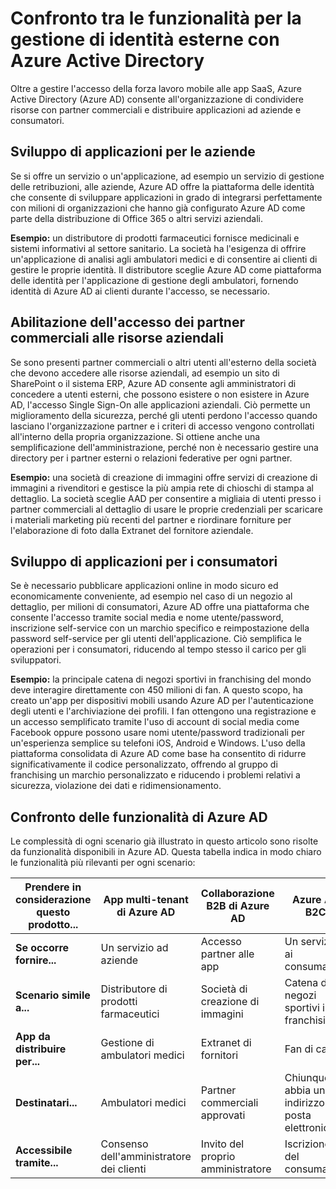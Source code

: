 <properties
   pageTitle="Confronto tra le funzionalità per la gestione di identità esterne con Azure Active Directory | Microsoft Azure"
   description="Confronto tra la collaborazione B2B di Azure Active Directory, B2C e app multi-tenant per il supporto di autenticazione e autorizzazione per identità esterne."
   services="active-directory"
   authors="arvindsuthar"
   manager="cliffdi"
   editor=""
   tags=""/>

<tags
   ms.service="active-directory"
   ms.devlang="NA"
   ms.topic="article"
   ms.tgt_pltfrm="NA"
   ms.workload="identity"
   ms.date="01/22/2016"
   ms.author="asuthar"/>

# Confronto tra le funzionalità per la gestione di identità esterne con Azure Active Directory

Oltre a gestire l'accesso della forza lavoro mobile alle app SaaS, Azure Active Directory (Azure AD) consente all'organizzazione di condividere risorse con partner commerciali e distribuire applicazioni ad aziende e consumatori.

## Sviluppo di applicazioni per le aziende

Se si offre un servizio o un'applicazione, ad esempio un servizio di gestione delle retribuzioni, alle aziende, Azure AD offre la piattaforma delle identità che consente di sviluppare applicazioni in grado di integrarsi perfettamente con milioni di organizzazioni che hanno già configurato Azure AD come parte della distribuzione di Office 365 o altri servizi aziendali.

**Esempio:** un distributore di prodotti farmaceutici fornisce medicinali e sistemi informativi al settore sanitario. La società ha l'esigenza di offrire un'applicazione di analisi agli ambulatori medici e di consentire ai clienti di gestire le proprie identità. Il distributore sceglie Azure AD come piattaforma delle identità per l'applicazione di gestione degli ambulatori, fornendo identità di Azure AD ai clienti durante l'accesso, se necessario.

## Abilitazione dell'accesso dei partner commerciali alle risorse aziendali

Se sono presenti partner commerciali o altri utenti all'esterno della società che devono accedere alle risorse aziendali, ad esempio un sito di SharePoint o il sistema ERP, Azure AD consente agli amministratori di concedere a utenti esterni, che possono esistere o non esistere in Azure AD, l'accesso Single Sign-On alle applicazioni aziendali. Ciò permette un miglioramento della sicurezza, perché gli utenti perdono l'accesso quando lasciano l'organizzazione partner e i criteri di accesso vengono controllati all'interno della propria organizzazione. Si ottiene anche una semplificazione dell'amministrazione, perché non è necessario gestire una directory per i partner esterni o relazioni federative per ogni partner.

**Esempio:** una società di creazione di immagini offre servizi di creazione di immagini a rivenditori e gestisce la più ampia rete di chioschi di stampa al dettaglio. La società sceglie AAD per consentire a migliaia di utenti presso i partner commerciali al dettaglio di usare le proprie credenziali per scaricare i materiali marketing più recenti del partner e riordinare forniture per l'elaborazione di foto dalla Extranet del fornitore aziendale.

## Sviluppo di applicazioni per i consumatori

Se è necessario pubblicare applicazioni online in modo sicuro ed economicamente conveniente, ad esempio nel caso di un negozio al dettaglio, per milioni di consumatori, Azure AD offre una piattaforma che consente l'accesso tramite social media e nome utente/password, inscrizione self-service con un marchio specifico e reimpostazione della password self-service per gli utenti dell'applicazione. Ciò semplifica le operazioni per i consumatori, riducendo al tempo stesso il carico per gli sviluppatori.

**Esempio:** la principale catena di negozi sportivi in franchising del mondo deve interagire direttamente con 450 milioni di fan. A questo scopo, ha creato un'app per dispositivi mobili usando Azure AD per l'autenticazione degli utenti e l'archiviazione dei profili. I fan ottengono una registrazione e un accesso semplificato tramite l'uso di account di social media come Facebook oppure possono usare nomi utente/password tradizionali per un'esperienza semplice su telefoni iOS, Android e Windows. L'uso della piattaforma consolidata di Azure AD come base ha consentito di ridurre significativamente il codice personalizzato, offrendo al gruppo di franchising un marchio personalizzato e riducendo i problemi relativi a sicurezza, violazione dei dati e ridimensionamento.

## Confronto delle funzionalità di Azure AD

Le complessità di ogni scenario già illustrato in questo articolo sono risolte da funzionalità disponibili in Azure AD. Questa tabella indica in modo chiaro le funzionalità più rilevanti per ogni scenario:

| **Prendere in considerazione questo prodotto...** | App multi-tenant di Azure AD | Collaborazione B2B di Azure AD | Azure AD B2C |
|-----------------------|-------------------------|----------------------------|------------------------|
| **Se occorre fornire...** | Un servizio ad aziende | Accesso partner alle app | Un servizio ai consumatori |
| **Scenario simile a...** | Distributore di prodotti farmaceutici | Società di creazione di immagini | Catena di negozi sportivi in franchising |
| **App da distribuire per...** | Gestione di ambulatori medici | Extranet di fornitori | Fan di calcio |
| **Destinatari...** | Ambulatori medici | Partner commerciali approvati | Chiunque abbia un indirizzo di posta elettronica |
| **Accessibile tramite...** | Consenso dell'amministratore dei clienti | Invito del proprio amministratore | Iscrizione del consumatore |

<!---HONumber=AcomDC_0128_2016-->